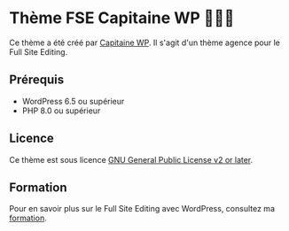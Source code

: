 # Thème FSE Capitaine WP 👨🏼‍✈️

Ce thème a été créé par [Capitaine WP](https://capitainewp.io). Il s'agit d'un thème agence pour le Full Site Editing.

## Prérequis

- WordPress 6.5 ou supérieur
- PHP 8.0 ou supérieur

## Licence

Ce thème est sous licence [GNU General Public License v2 or later](http://www.gnu.org/licenses/gpl-2.0.html).

## Formation

Pour en savoir plus sur le Full Site Editing avec WordPress, consultez ma [formation](https://capitainewp.io/formations/wordpress-full-site-editing/).
